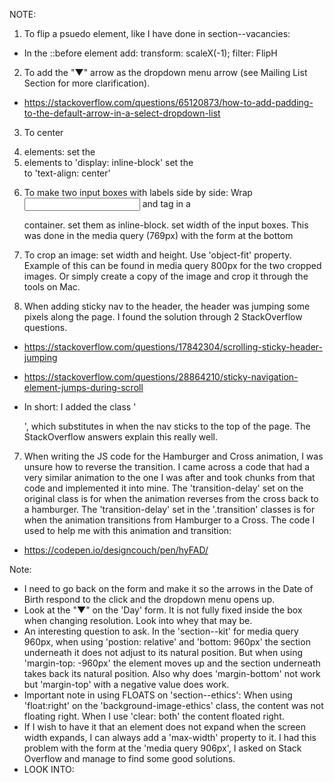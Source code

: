 NOTE:

1. To flip a psuedo element, like I have done in section--vacancies:

- In the ::before element add:
  transform: scaleX(-1);
  filter: FlipH

2. To add the "▼" arrow as the dropdown menu arrow (see Mailing List Section for more clarification).

- https://stackoverflow.com/questions/65120873/how-to-add-padding-to-the-default-arrow-in-a-select-dropdown-list

3. To center <li> elements:
   set the <li> elements to 'display: inline-block'
   set the <nav> to 'text-align: center'

4. To make two input boxes with labels side by side:
   Wrap <input> and <label> tag in a <div> container.
   set them as inline-block.
   set width of the input boxes.
   This was done in the media query (769px) with the form at the bottom

5. To crop an image:
   set width and height. Use 'object-fit' property.
   Example of this can be found in media query 800px for the two cropped images.
   Or simply create a copy of the image and crop it through the tools on Mac.

6. When adding sticky nav to the header, the header was jumping some pixels along the page. I found the solution through 2 StackOverflow questions.

- https://stackoverflow.com/questions/17842304/scrolling-sticky-header-jumping
- https://stackoverflow.com/questions/28864210/sticky-navigation-element-jumps-during-scroll

- In short: I added the class '<div id="header_placeholder"></div>', which substitutes in when the nav sticks to the top of the page. The StackOverflow answers explain this really well.

7.  When writing the JS code for the Hamburger and Cross animation, I was unsure how to reverse the transition. I came across a code that had a very similar animation to the one I was after and took chunks from that code and implemented it into mine. The 'transition-delay' set on the original class is for when the animation reverses from the cross back to a hamburger. The 'transition-delay' set in the '.transition' classes is for when the animation transitions from Hamburger to a Cross.
    The code I used to help me with this animation and transition:

- https://codepen.io/designcouch/pen/hyFAD/

Note:

- I need to go back on the form and make it so the arrows in the Date of Birth respond to the click and the
  dropdown menu opens up.
- Look at the "▼" on the 'Day' form. It is not fully fixed inside the box when changing resolution. Look into
  whey that may be.
- An interesting question to ask. In the 'section--kit' for media query 960px, when using 'postion: relative' and 'bottom: 960px' the section underneath it does not adjust to its natural position. But when using 'margin-top: -960px' the element moves up and the section underneath takes back its natural position.
  Also why does 'margin-bottom' not work but 'margin-top' with a negative value does work.
- Important note in using FLOATS on 'section--ethics': When using 'float:right' on the 'background-image-ethics' class, the content was not floating right. When I use 'clear: both' the content floated right.
- If I wish to have it that an element does not expand when the screen width expands, I can always add a 'max-width' property to it. I had this problem with the form at the 'media query 906px', I asked on Stack Overflow and manage to find some good solutions.
- LOOK INTO:
